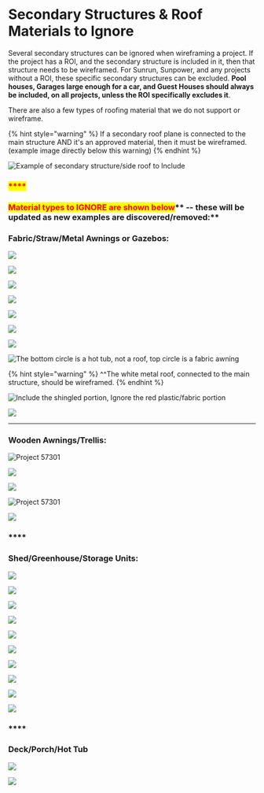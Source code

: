 # Secondary Structures & Roof Materials to Ignore

Several secondary structures can be ignored when wireframing a project. If the project has a ROI, and the secondary structure is included in it, then that structure needs to be wireframed. For Sunrun, Sunpower, and any projects without a ROI, these specific secondary structures can be excluded. **Pool houses, Garages large enough for a car, and Guest Houses should always be included, on all projects, unless the ROI specifically excludes it**.

There are also a few types of roofing material that we do not support or wireframe.&#x20;

{% hint style="warning" %}
If a secondary roof plane is connected to the main structure AND it's an approved material, then it must be wireframed. (example image directly below this warning)&#x20;
{% endhint %}

![Example of secondary structure/side roof to Include](../.gitbook/assets/secondary-type-structures-to-include-in-wireframe\_metal-awning-connected-to-house\_project-61536.png)

### <mark style="color:red;">****</mark>

### <mark style="color:red;">**Material types to IGNORE are shown below**</mark>** -- these will be updated as new examples are discovered/removed:**

### **Fabric/Straw/Metal Awnings or Gazebos:**

![](../.gitbook/assets/fabric-awnings.png)

![](<../.gitbook/assets/image (15).png>)

![](<../.gitbook/assets/image (9).png>)

![](https://lh5.googleusercontent.com/LKT9suC1VSjWzjZVlAK36Hej2Twe0fjqipH7m4u9UWsJ9lyZ72p3ZE4qa93tAjPj\_1dm0V9i4xR-eh9\_WiXqkWx2Lo2CmwBu7v0AmwtjPG-vCrqkiYQOzqdJQmuyNgUZSIw2poCbCZc)

![](../.gitbook/assets/57636.png)

![](../.gitbook/assets/fabric-awning2.png)

![](https://lh6.googleusercontent.com/xqQSc\_FmCGGx-LX4JMdvsSSZf-THEf0sL8HXMvxfNN7SZFO5mbSNbrZImys9IY\_0vdTCCkb2DptoLNjqIBUSVDHtlpi1eNLJDVZ7Kyld0PbfWzyeI4-\_K-WAQkx0na0Mzv8jmMbSVxs)

![The bottom circle is a hot tub, not a roof, top circle is a fabric awning](<../.gitbook/assets/image-1 (1).png>)

{% hint style="warning" %}
^^The white metal roof, connected to the main structure, should be wireframed.
{% endhint %}

![Include the shingled portion, Ignore the red plastic/fabric portion](<../.gitbook/assets/image (26).png>)

![](<../.gitbook/assets/image (22).png>)

****

### **Wooden Awnings/Trellis:**

![Project 57301](<../.gitbook/assets/image (2).png>)

![](../.gitbook/assets/image.png)

![](../.gitbook/assets/roof-type-to-ignore.png)

![Project 57301](<../.gitbook/assets/image (17).png>)

![](<../.gitbook/assets/image (8).png>)

### ****

### **Shed/Greenhouse/Storage Units:**

![](<../.gitbook/assets/image (23).png>)

![](<../.gitbook/assets/image (10).png>)

![](<../.gitbook/assets/image (3).png>)

![](../.gitbook/assets/rounded-shed-or-greenhouse.JPG)

![](https://lh5.googleusercontent.com/848l8dAUBh0xreMLbM2UO3bjxw2p9G1rZ2wBIM33itzSnQZVa8kG3ZhIpYCRWaBEhskXKgHaajjf0-IiFIQKR5mRYaY--AKxJjEcnf0Zc4wo5GTKsuVsJ7xcp3kOwI\_p-nPY2AF-NwQ)

![](<../.gitbook/assets/image (1).png>)

![](https://lh4.googleusercontent.com/FHzgDNKK8DAz9xLYCEZyyJEJF\_JF7TZzV8ltohTjaPySVgjjkD6SIQFC649YTBN5i3QcPO9yr86x4ryQbgUWfRLp\_S3XDXHQXFbvCDp7vA98y1fCWKVbgp6d6agbf3OG4gPb5v8URFU)

![](<../.gitbook/assets/image (16).png>)

![](<../.gitbook/assets/image (20).png>)

![](<../.gitbook/assets/image (21).png>)

### ****

### **Deck/Porch/Hot Tub**

![](<../.gitbook/assets/image (5).png>)

![](<../.gitbook/assets/image (24).png>)
